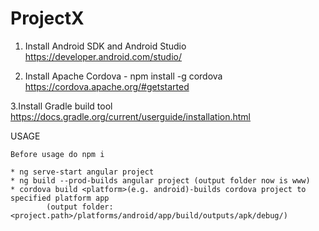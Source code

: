 # ProjectX

1. Install Android SDK and Android Studio
        https://developer.android.com/studio/

2. Install Apache Cordova - npm install -g cordova
        https://cordova.apache.org/#getstarted

3.Install Gradle build tool
        https://docs.gradle.org/current/userguide/installation.html

USAGE
    
    Before usage do npm i

    * ng serve-start angular project
    * ng build --prod-builds angular project (output folder now is www)
    * cordova build <platform>(e.g. android)-builds cordova project to specified platform app 
            (output folder: <project.path>/platforms/android/app/build/outputs/apk/debug/)

